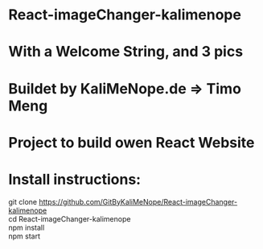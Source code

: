 # React-imageChanger-kalimenope
# With a Welcome String, and 3 pics 
# Buildet by KaliMeNope.de => Timo Meng 
# Project to build owen React Website 

# Install instructions: 

git clone https://github.com/GitByKaliMeNope/React-imageChanger-kalimenope <br>
cd React-imageChanger-kalimenope <br>
npm install <br>
npm start 

